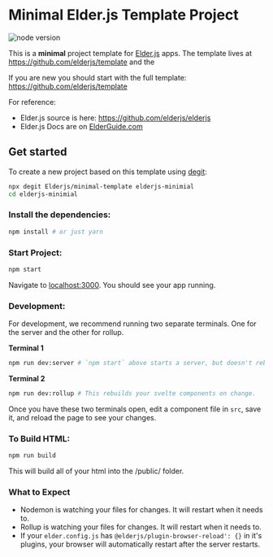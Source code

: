# Minimal Elder.js Template Project

<img src="https://img.shields.io/badge/dynamic/json?color=brightgreen&label=Node&query=engines.node&url=https%3A%2F%2Fraw.githubusercontent.com%2Felderjs%2Ftemplate%2Fmaster%2Fpackage.json" alt="node version" />

This is a **minimal** project template for [Elder.js](https://elderguide.com/tech/elderjs/) apps. The template lives at https://github.com/elderjs/template and the

If you are new you should start with the full template: https://github.com/elderjs/template

For reference:
* Elder.js source is here: https://github.com/elderjs/elderjs
* Elder.js Docs are on [ElderGuide.com](https://elderguide.com/tech/elderjs/)

## Get started

To create a new project based on this template using [degit](https://github.com/Rich-Harris/degit):

```bash
npx degit Elderjs/minimal-template elderjs-minimial
cd elderjs-minimial
```

### Install the dependencies:

```bash
npm install # or just yarn
```

### Start Project:

```bash
npm start
```

Navigate to [localhost:3000](http://localhost:3000). You should see your app running.

### Development:

For development, we recommend running two separate terminals. One for the server and the other for rollup.

**Terminal 1**

```bash
npm run dev:server # `npm start` above starts a server, but doesn't rebuild your Svelte components on change.
```

**Terminal 2**

```bash
npm run dev:rollup # This rebuilds your svelte components on change.
```

Once you have these two terminals open, edit a component file in `src`, save it, and reload the page to see your changes.

### To Build HTML:

```bash
npm run build
```

This will build all of your html into the /public/ folder.

### What to Expect

- Nodemon is watching your files for changes. It will restart when it needs to.
- Rollup is watching your files for changes. It will restart when it needs to.
- If your `elder.config.js` has `@elderjs/plugin-browser-reload': {}` in it's plugins, your browser will automatically restart after the server restarts.
